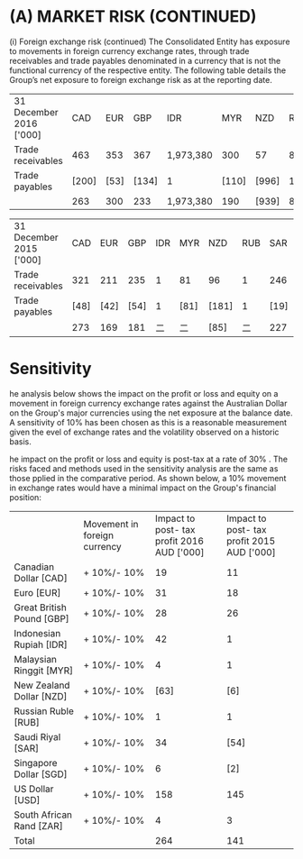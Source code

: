 # (A) MARKET RISK (CONTINUED)  

(i) Foreign exchange risk (continued) The Consolidated Entity has exposure to movements in foreign currency exchange rates, through trade receivables and trade payables denominated in a currency that is not the functional currency of the respective entity. The following table details the Group’s net exposure to foreign exchange risk as at the reporting date.   


<html><body><table><tr><td>31 December 2016 ['000]</td><td>CAD</td><td>EUR</td><td>GBP</td><td>IDR</td><td>MYR</td><td>NZD</td><td>RUB</td><td>SAR</td><td>SGD</td><td>USD</td><td>ZAR</td></tr><tr><td>Trade receivables</td><td>463</td><td>353</td><td>367</td><td>1,973,380</td><td>300</td><td>57</td><td>812</td><td>1.304</td><td>216</td><td>1.864</td><td>530</td></tr><tr><td>Trade payables</td><td>[200]</td><td>[53]</td><td>[134]</td><td>1</td><td>[110]</td><td>[996]</td><td>1</td><td>1</td><td>[33]</td><td>[234]</td><td>一</td></tr><tr><td></td><td>263</td><td>300</td><td>233</td><td>1,973,380</td><td>190</td><td>[939]</td><td>812</td><td>1,304</td><td>183</td><td>1,630</td><td>530</td></tr></table></body></html>  

<html><body><table><tr><td>31 December 2015 ['000]</td><td>CAD</td><td>EUR</td><td>GBP</td><td>IDR</td><td>MYR</td><td>NZD</td><td>RUB</td><td>SAR</td><td>SGD</td><td>USD</td><td>ZAR</td></tr><tr><td>Trade receivables</td><td>321</td><td>211</td><td>235</td><td>1</td><td>81</td><td>96</td><td>1</td><td>246</td><td>48</td><td>1,658</td><td>423</td></tr><tr><td>Trade payables</td><td>[48]</td><td>[42]</td><td>[54]</td><td>1</td><td>[81]</td><td>[181]</td><td>1</td><td>[19]</td><td>[71]</td><td>[152]</td><td>一</td></tr><tr><td></td><td>273</td><td>169</td><td>181</td><td>二</td><td>二</td><td>[85]</td><td>二</td><td>227</td><td>[23]</td><td>1,506</td><td>423</td></tr></table></body></html>  

# Sensitivity  

he analysis below shows the impact on the profit or loss and equity on a movement in foreign currency exchange rates against the Australian Dollar on the Group's major currencies using the net exposure at the balance date. A sensitivity of $10 \%$ has been chosen as this is a reasonable measurement given the evel of exchange rates and the volatility observed on a historic basis.  

he impact on the profit or loss and equity is post-tax at a rate of $30 \%$ . The risks faced and methods used in the sensitivity analysis are the same as those pplied in the comparative period. As shown below, a $10 \%$ movement in exchange rates would have a minimal impact on the Group's financial position:  

<html><body><table><tr><td></td><td>Movement in foreign currency</td><td>Impact to post- tax profit 2016 AUD ['000]</td><td>Impact to post- tax profit 2015 AUD ['000]</td></tr><tr><td>Canadian Dollar [CAD]</td><td>+ 10%/- 10%</td><td>19</td><td>11</td></tr><tr><td>Euro [EUR]</td><td>+ 10%/- 10%</td><td>31</td><td>18</td></tr><tr><td>Great British Pound [GBP]</td><td>+ 10%/- 10%</td><td>28</td><td>26</td></tr><tr><td>Indonesian Rupiah [IDR]</td><td>+ 10%/- 10%</td><td>42</td><td>1</td></tr><tr><td>Malaysian Ringgit [MYR]</td><td>+ 10%/- 10%</td><td>4</td><td>1</td></tr><tr><td>New Zealand Dollar [NZD]</td><td>+ 10%/- 10%</td><td>[63]</td><td>[6]</td></tr><tr><td>Russian Ruble [RUB]</td><td>+ 10%/- 10%</td><td>1</td><td>1</td></tr><tr><td>Saudi Riyal [SAR]</td><td>+ 10%/- 10%</td><td>34</td><td>[54]</td></tr><tr><td>Singapore Dollar [SGD]</td><td>+ 10%/- 10%</td><td>6</td><td>[2]</td></tr><tr><td>US Dollar [USD]</td><td>+ 10%/- 10%</td><td>158</td><td>145</td></tr><tr><td>South African Rand [ZAR]</td><td>+ 10%/- 10%</td><td>4</td><td>3</td></tr><tr><td>Total</td><td></td><td>264</td><td>141</td></tr></table></body></html>  